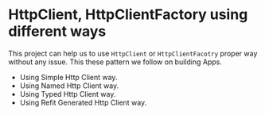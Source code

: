 # HttpClient, HttpClientFactory using different ways
This project can help us to use `HttpClient` or `HttpClientFacotry` proper way without any issue. This these pattern we follow on building Apps.

- Using Simple Http Client way.
- Using Named Http Client way.
- Using Typed Http Client way.
- Using Refit Generated Http Client way.